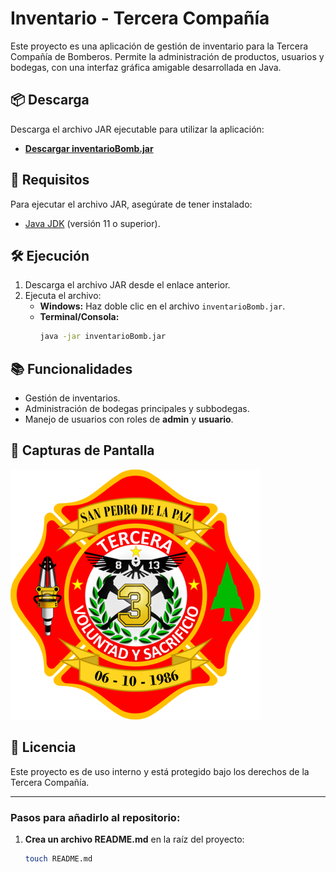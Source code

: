 # Inventario - Tercera Compañía

Este proyecto es una aplicación de gestión de inventario para la Tercera Compañía de Bomberos. Permite la administración de productos, usuarios y bodegas, con una interfaz gráfica amigable desarrollada en Java.

## 📦 Descarga

Descarga el archivo JAR ejecutable para utilizar la aplicación:

- [**Descargar inventarioBomb.jar**](https://github.com/Pixuh/Inventario-Tercera-Compa-ia/raw/main/release/inventarioBomb.jar)

## 🚀 Requisitos

Para ejecutar el archivo JAR, asegúrate de tener instalado:
- [Java JDK](https://www.oracle.com/java/technologies/javase-jdk11-downloads.html) (versión 11 o superior).

## 🛠️ Ejecución

1. Descarga el archivo JAR desde el enlace anterior.
2. Ejecuta el archivo:
   - **Windows:** Haz doble clic en el archivo `inventarioBomb.jar`.
   - **Terminal/Consola:**
     ```bash
     java -jar inventarioBomb.jar
     ```

## 📚 Funcionalidades

- Gestión de inventarios.
- Administración de bodegas principales y subbodegas.
- Manejo de usuarios con roles de **admin** y **usuario**.

## 🌟 Capturas de Pantalla

![LoginFrame](img/logotercera400x400.png)

## 📝 Licencia

Este proyecto es de uso interno y está protegido bajo los derechos de la Tercera Compañía.

---

### **Pasos para añadirlo al repositorio:**

1. **Crea un archivo README.md** en la raíz del proyecto:
   ```bash
   touch README.md

